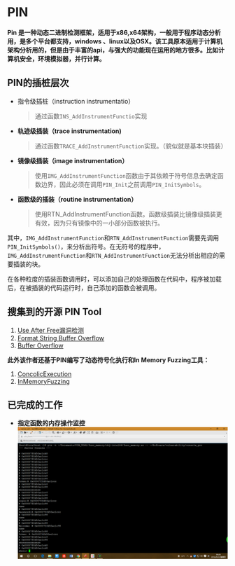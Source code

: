 # PIN #
**Pin 是一种动态二进制检测框架，适用于x86,x64架构，一般用于程序动态分析用，是多个平台都支持，windows 、linux以及OSX。该工具原本适用于计算机架构分析用的，但是由于丰富的api，与强大的功能现在运用的地方很多。比如计算机安全，环境模拟器，并行计算。**

## PIN的插桩层次
* 指令级插桩（instruction instrumentatio）
    > 通过函数`INS_AddInstrumentFunctio`实现
* **轨迹级插装（trace instrumentation)**
    > 通过函数`TRACE_AddInstrumentFunction`实现。（貌似就是基本块插装）
* **镜像级插装（image instrumentation）**
    > 使用`IMG_AddInstrumentFunction`函数由于其依赖于符号信息去确定函数边界，因此必须在调用`PIN_Init`之前调用`PIN_InitSymbols`。
* **函数级的插装（routine instrumentation）**
    > 使用RTN_AddInstrumentFunction函数。函数级插装比镜像级插装更有效，因为只有镜像中的一小部分函数被执行。

其中，`IMG_AddInstrumentFunction`和`RTN_AddInstrumentFunction`需要先调用`PIN_InitSymbols()`，来分析出符号。在无符号的程序中，`IMG_AddInstrumentFunction`和`RTN_AddInstrumentFunction`无法分析出相应的需要插装的块。

在各种粒度的插装函数调用时，可以添加自己的处理函数在代码中，程序被加载后，在被插装的代码运行时，自己添加的函数会被调用。 

## 搜集到的开源 PIN Tool ##
1. [Use After Free漏洞检测](https://github.com/JonathanSalwan/PinTools/tree/master/ClassicalUseAfterFreePatternMatching)
2. [Format String Buffer Overflow](https://github.com/JonathanSalwan/PinTools/tree/master/FormatStringDetection)
3. [Buffer Overflow](https://github.com/JonathanSalwan/PinTools/tree/master/OverflowDetection)

**此外该作者还基于PIN编写了动态符号化执行和In Memory Fuzzing工具：**

1. [ConcolicExecution](https://github.com/JonathanSalwan/PinTools/tree/master/ConcolicExecution)
2. [InMemoryFuzzing](https://github.com/JonathanSalwan/PinTools/tree/master/InMemoryFuzzing)

## 已完成的工作 ##

* **指定函数的内存操作监控**
![](imgs/mem_monitor.png)